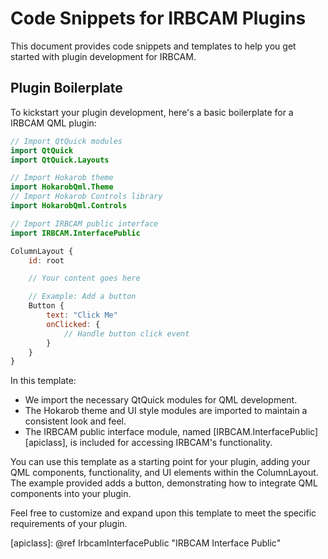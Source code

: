 # Code Snippets for IRBCAM Plugins

This document provides code snippets and templates to help you get started with plugin development for IRBCAM.

## Plugin Boilerplate

To kickstart your plugin development, here's a basic boilerplate for a IRBCAM QML plugin:

```qml
// Import QtQuick modules
import QtQuick
import QtQuick.Layouts

// Import Hokarob theme
import HokarobQml.Theme
// Import Hokarob Controls library
import HokarobQml.Controls

// Import IRBCAM public interface
import IRBCAM.InterfacePublic

ColumnLayout {
    id: root

    // Your content goes here

    // Example: Add a button
    Button {
        text: "Click Me"
        onClicked: {
            // Handle button click event
        }
    }
}
```

In this template:

- We import the necessary QtQuick modules for QML development.
- The Hokarob theme and UI style modules are imported to maintain a consistent look and feel.
- The IRBCAM public interface module, named [IRBCAM.InterfacePublic][apiclass], is included for accessing IRBCAM's functionality.

You can use this template as a starting point for your plugin, adding your QML components, functionality, and UI elements within the ColumnLayout. The example provided adds a button, demonstrating how to integrate QML components into your plugin.

Feel free to customize and expand upon this template to meet the specific requirements of your plugin.

[apiclass]: @ref IrbcamInterfacePublic "IRBCAM Interface Public"